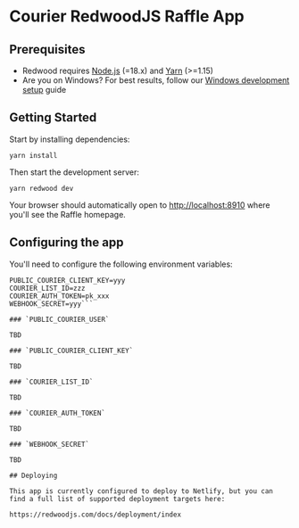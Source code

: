 # Courier RedwoodJS Raffle App

## Prerequisites

 - Redwood requires [Node.js](https://nodejs.org/en/) (=18.x) and [Yarn](https://yarnpkg.com/) (>=1.15)
 - Are you on Windows? For best results, follow our [Windows development setup](https://redwoodjs.com/docs/how-to/windows-development-setup) guide

## Getting Started

Start by installing dependencies:

```
yarn install
```

Then start the development server:

```
yarn redwood dev
```

Your browser should automatically open to [http://localhost:8910](http://localhost:8910) where you'll see the Raffle homepage.

## Configuring the app

You'll need to configure the following environment variables:

```PUBLIC_COURIER_USER=xxx
PUBLIC_COURIER_CLIENT_KEY=yyy
COURIER_LIST_ID=zzz
COURIER_AUTH_TOKEN=pk_xxx
WEBHOOK_SECRET=yyy```

### `PUBLIC_COURIER_USER`

TBD

### `PUBLIC_COURIER_CLIENT_KEY`

TBD

### `COURIER_LIST_ID`

TBD

### `COURIER_AUTH_TOKEN`

TBD

### `WEBHOOK_SECRET`

TBD

## Deploying

This app is currently configured to deploy to Netlify, but you can find a full list of supported deployment targets here:

https://redwoodjs.com/docs/deployment/index